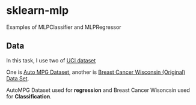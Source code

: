 # sklearn-mlp
Examples of MLPClassifier and MLPRegressor

## Data 
In this task, I use two of [UCI dataset](https://archive.ics.uci.edu/ml/datasets.php)

One is [Auto MPG Dataset](https://archive.ics.uci.edu/ml/datasets/Auto+MPG), another is [Breast Cancer Wisconsin (Original) Data Set](https://archive.ics.uci.edu/ml/datasets/Breast+Cancer+Wisconsin+%28Original%29).

AutoMPG Dataset used for **regression** and Breast Cancer Wisoncsin used for **Classification**.
